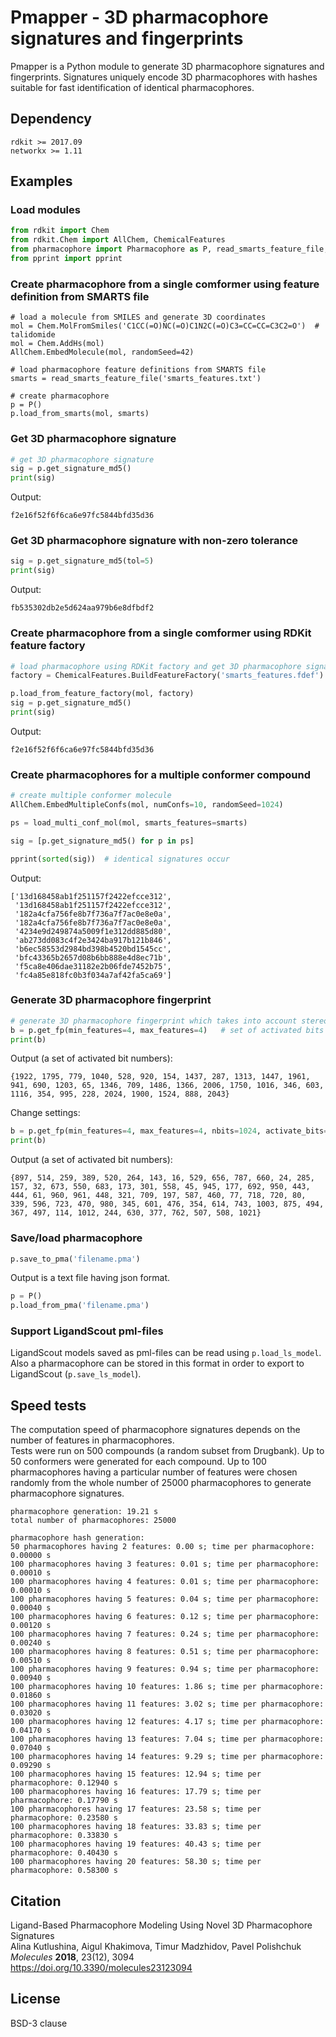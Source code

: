 # Pmapper - 3D pharmacophore signatures and fingerprints

Pmapper is a Python module to generate 3D pharmacophore signatures and fingerprints.
Signatures uniquely encode 3D pharmacophores with hashes suitable for fast identification of identical pharmacophores.

## Dependency

`rdkit >= 2017.09`  
`networkx >= 1.11`

## Examples

### Load modules
```python
from rdkit import Chem
from rdkit.Chem import AllChem, ChemicalFeatures
from pharmacophore import Pharmacophore as P, read_smarts_feature_file, load_multi_conf_mol
from pprint import pprint
```
### Create pharmacophore from a single comformer using feature definition from SMARTS file
```
# load a molecule from SMILES and generate 3D coordinates
mol = Chem.MolFromSmiles('C1CC(=O)NC(=O)C1N2C(=O)C3=CC=CC=C3C2=O')  # talidomide
mol = Chem.AddHs(mol)
AllChem.EmbedMolecule(mol, randomSeed=42)

# load pharmacophore feature definitions from SMARTS file
smarts = read_smarts_feature_file('smarts_features.txt')

# create pharmacophore
p = P()
p.load_from_smarts(mol, smarts)
```
### Get 3D pharmacophore signature
```python
# get 3D pharmacophore signature
sig = p.get_signature_md5()
print(sig)
```
Output:
```
f2e16f52f6f6ca6e97fc5844bfd35d36
```
### Get 3D pharmacophore signature with non-zero tolerance
```python
sig = p.get_signature_md5(tol=5)
print(sig)
```
Output:
```
fb535302db2e5d624aa979b6e8dfbdf2
```
### Create pharmacophore from a single comformer using RDKit feature factory
```python
# load pharmacophore using RDKit factory and get 3D pharmacophore signature
factory = ChemicalFeatures.BuildFeatureFactory('smarts_features.fdef')

p.load_from_feature_factory(mol, factory)
sig = p.get_signature_md5()
print(sig)
```
Output:
```
f2e16f52f6f6ca6e97fc5844bfd35d36
```
### Create pharmacophores for a multiple conformer compound
```python
# create multiple conformer molecule
AllChem.EmbedMultipleConfs(mol, numConfs=10, randomSeed=1024)

ps = load_multi_conf_mol(mol, smarts_features=smarts)

sig = [p.get_signature_md5() for p in ps]

pprint(sorted(sig))  # identical signatures occur
```
Output:
```
['13d168458ab1f251157f2422efcce312',
 '13d168458ab1f251157f2422efcce312',
 '182a4cfa756fe8b7f736a7f7ac0e8e0a',
 '182a4cfa756fe8b7f736a7f7ac0e8e0a',
 '4234e9d249874a5009f1e312dd885d80',
 'ab273dd083c4f2e3424ba917b121b846',
 'b6ec58553d2984bd398b4520bd1545cc',
 'bfc43365b2657d08b6bb888e4d8ec71b',
 'f5ca8e406dae31182e2b06fde7452b75',
 'fc4a85e818fc0b3f034a7af42fa5ca69']
 ```
### Generate 3D pharmacophore fingerprint
```python
# generate 3D pharmacophore fingerprint which takes into account stereoconfiguration
b = p.get_fp(min_features=4, max_features=4)   # set of activated bits
print(b)
```
Output (a set of activated bit numbers):
```
{1922, 1795, 779, 1040, 528, 920, 154, 1437, 287, 1313, 1447, 1961, 941, 690, 1203, 65, 1346, 709, 1486, 1366, 2006, 1750, 1016, 346, 603, 1116, 354, 995, 228, 2024, 1900, 1524, 888, 2043}
```
Change settings:
```python
b = p.get_fp(min_features=4, max_features=4, nbits=1024, activate_bits=2)
print(b)
```
Output (a set of activated bit numbers):
```
{897, 514, 259, 389, 520, 264, 143, 16, 529, 656, 787, 660, 24, 285, 157, 32, 673, 550, 683, 173, 301, 558, 45, 945, 177, 692, 950, 443, 444, 61, 960, 961, 448, 321, 709, 197, 587, 460, 77, 718, 720, 80, 339, 596, 723, 470, 980, 345, 601, 476, 354, 614, 743, 1003, 875, 494, 367, 497, 114, 1012, 244, 630, 377, 762, 507, 508, 1021}
```
### Save/load pharmacophore
```python
p.save_to_pma('filename.pma')
```
Output is a text file having json format.
```python
p = P()
p.load_from_pma('filename.pma')
```
### Support LigandScout pml-files
LigandScout models saved as pml-files can be read using `p.load_ls_model`. Also a pharmacophore can be stored in this format in order to export to LigandScout (`p.save_ls_model`).

## Speed tests
The computation speed of pharmacophore signatures depends on the number of features in pharmacophores.  
Tests were run on 500 compounds (a random subset from Drugbank). Up to 50 conformers were generated for each compound. Up to 100 pharmacophores having a particular number of features were chosen randomly from the whole number of 25000 pharmacophores to generate pharmacophore signatures.  
```
pharmacophore generation: 19.21 s
total number of pharmacophores: 25000

pharmacophore hash generation:
50 pharmacophores having 2 features: 0.00 s; time per pharmacophore: 0.00000 s
100 pharmacophores having 3 features: 0.01 s; time per pharmacophore: 0.00010 s
100 pharmacophores having 4 features: 0.01 s; time per pharmacophore: 0.00010 s
100 pharmacophores having 5 features: 0.04 s; time per pharmacophore: 0.00040 s
100 pharmacophores having 6 features: 0.12 s; time per pharmacophore: 0.00120 s
100 pharmacophores having 7 features: 0.24 s; time per pharmacophore: 0.00240 s
100 pharmacophores having 8 features: 0.51 s; time per pharmacophore: 0.00510 s
100 pharmacophores having 9 features: 0.94 s; time per pharmacophore: 0.00940 s
100 pharmacophores having 10 features: 1.86 s; time per pharmacophore: 0.01860 s
100 pharmacophores having 11 features: 3.02 s; time per pharmacophore: 0.03020 s
100 pharmacophores having 12 features: 4.17 s; time per pharmacophore: 0.04170 s
100 pharmacophores having 13 features: 7.04 s; time per pharmacophore: 0.07040 s
100 pharmacophores having 14 features: 9.29 s; time per pharmacophore: 0.09290 s
100 pharmacophores having 15 features: 12.94 s; time per pharmacophore: 0.12940 s
100 pharmacophores having 16 features: 17.79 s; time per pharmacophore: 0.17790 s
100 pharmacophores having 17 features: 23.58 s; time per pharmacophore: 0.23580 s
100 pharmacophores having 18 features: 33.83 s; time per pharmacophore: 0.33830 s
100 pharmacophores having 19 features: 40.43 s; time per pharmacophore: 0.40430 s
100 pharmacophores having 20 features: 58.30 s; time per pharmacophore: 0.58300 s
```

## Citation
Ligand-Based Pharmacophore Modeling Using Novel 3D Pharmacophore Signatures  
Alina Kutlushina, Aigul Khakimova, Timur Madzhidov, Pavel Polishchuk  
*Molecules* **2018**, 23(12), 3094  
https://doi.org/10.3390/molecules23123094

## License
BSD-3 clause
